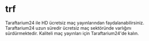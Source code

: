 # trf
Taraftarium24 ile HD ücretsiz maç yayınlarından faydalanabilirsiniz. Taraftarium24 uzun süredir ücretsiz maç sektöründe varlığını sürdürmektedir. Kaliteli maç yayınları için Taraftarium24'de kalın.
